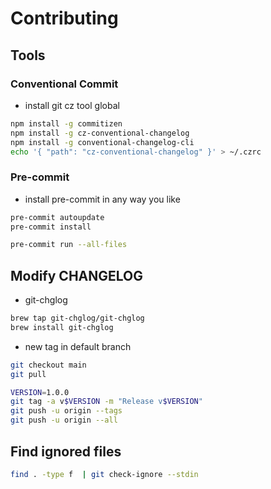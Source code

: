# Contributing

## Tools

### Conventional Commit

- install git cz tool global

```sh
npm install -g commitizen
npm install -g cz-conventional-changelog
npm install -g conventional-changelog-cli
echo '{ "path": "cz-conventional-changelog" }' > ~/.czrc
```

### Pre-commit

- install pre-commit in any way you like

```sh
pre-commit autoupdate
pre-commit install
```

```sh
pre-commit run --all-files
```

## Modify CHANGELOG

- git-chglog

```sh
brew tap git-chglog/git-chglog
brew install git-chglog
```

- new tag in default branch

```sh
git checkout main
git pull
```

```sh
VERSION=1.0.0
git tag -a v$VERSION -m "Release v$VERSION"
git push -u origin --tags
git push -u origin --all
```

## Find ignored files

```sh
find . -type f  | git check-ignore --stdin
```
